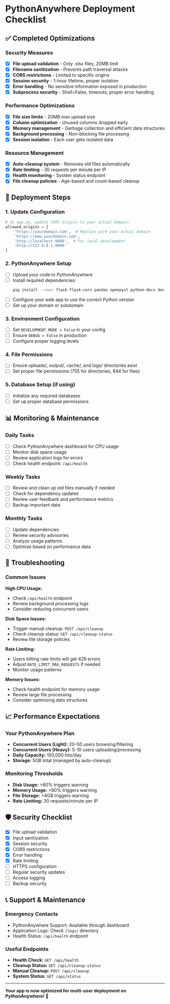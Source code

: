 # PythonAnywhere Deployment Checklist

## ✅ **Completed Optimizations**

### Security Measures
- [x] **File upload validation** - Only .xlsx files, 20MB limit
- [x] **Filename sanitization** - Prevents path traversal attacks
- [x] **CORS restrictions** - Limited to specific origins
- [x] **Session security** - 1-hour lifetime, proper isolation
- [x] **Error handling** - No sensitive information exposed in production
- [x] **Subprocess security** - Shell=False, timeouts, proper error handling

### Performance Optimizations
- [x] **File size limits** - 20MB max upload size
- [x] **Column optimization** - Unused columns dropped early
- [x] **Memory management** - Garbage collection and efficient data structures
- [x] **Background processing** - Non-blocking file processing
- [x] **Session isolation** - Each user gets isolated data

### Resource Management
- [x] **Auto-cleanup system** - Removes old files automatically
- [x] **Rate limiting** - 30 requests per minute per IP
- [x] **Health monitoring** - System status endpoint
- [x] **File cleanup policies** - Age-based and count-based cleanup

## 🚀 **Deployment Steps**

### 1. **Update Configuration**
```python
# In app.py, update CORS origins to your actual domain:
allowed_origins = [
    'https://yourdomain.com',  # Replace with your actual domain
    'https://www.yourdomain.com',
    'http://localhost:9090',  # For local development
    'http://127.0.0.1:9090'
]
```

### 2. **PythonAnywhere Setup**
- [ ] Upload your code to PythonAnywhere
- [ ] Install required dependencies:
  ```bash
  pip install --user flask flask-cors pandas openpyxl python-docx docxtpl psutil
  ```
- [ ] Configure your web app to use the correct Python version
- [ ] Set up your domain or subdomain

### 3. **Environment Configuration**
- [ ] Set `DEVELOPMENT_MODE = False` in your config
- [ ] Ensure `DEBUG = False` in production
- [ ] Configure proper logging levels

### 4. **File Permissions**
- [ ] Ensure uploads/, output/, cache/, and logs/ directories exist
- [ ] Set proper file permissions (755 for directories, 644 for files)

### 5. **Database Setup** (if using)
- [ ] Initialize any required databases
- [ ] Set up proper database permissions

## 📊 **Monitoring & Maintenance**

### Daily Tasks
- [ ] Check PythonAnywhere dashboard for CPU usage
- [ ] Monitor disk space usage
- [ ] Review application logs for errors
- [ ] Check health endpoint: `/api/health`

### Weekly Tasks
- [ ] Review and clean up old files manually if needed
- [ ] Check for dependency updates
- [ ] Review user feedback and performance metrics
- [ ] Backup important data

### Monthly Tasks
- [ ] Update dependencies
- [ ] Review security advisories
- [ ] Analyze usage patterns
- [ ] Optimize based on performance data

## 🔧 **Troubleshooting**

### Common Issues

**High CPU Usage:**
- Check `/api/health` endpoint
- Review background processing logs
- Consider reducing concurrent users

**Disk Space Issues:**
- Trigger manual cleanup: `POST /api/cleanup`
- Check cleanup status: `GET /api/cleanup-status`
- Review file storage policies

**Rate Limiting:**
- Users hitting rate limits will get 429 errors
- Adjust `RATE_LIMIT_MAX_REQUESTS` if needed
- Monitor usage patterns

**Memory Issues:**
- Check health endpoint for memory usage
- Review large file processing
- Consider optimizing data structures

## 📈 **Performance Expectations**

### Your PythonAnywhere Plan
- **Concurrent Users (Light):** 20-50 users browsing/filtering
- **Concurrent Users (Heavy):** 5-10 users uploading/processing
- **Daily Capacity:** 150,000 hits/day
- **Storage:** 5GB total (managed by auto-cleanup)

### Monitoring Thresholds
- **Disk Usage:** >80% triggers warning
- **Memory Usage:** >80% triggers warning
- **File Storage:** >4GB triggers warning
- **Rate Limiting:** 30 requests/minute per IP

## 🛡️ **Security Checklist**

- [x] File upload validation
- [x] Input sanitization
- [x] Session security
- [x] CORS restrictions
- [x] Error handling
- [x] Rate limiting
- [ ] HTTPS configuration
- [ ] Regular security updates
- [ ] Access logging
- [ ] Backup security

## 📞 **Support & Maintenance**

### Emergency Contacts
- PythonAnywhere Support: Available through dashboard
- Application Logs: Check `/logs/` directory
- Health Status: `/api/health` endpoint

### Useful Endpoints
- **Health Check:** `GET /api/health`
- **Cleanup Status:** `GET /api/cleanup-status`
- **Manual Cleanup:** `POST /api/cleanup`
- **System Status:** `GET /api/status`

---

**Your app is now optimized for multi-user deployment on PythonAnywhere!** 🎉 